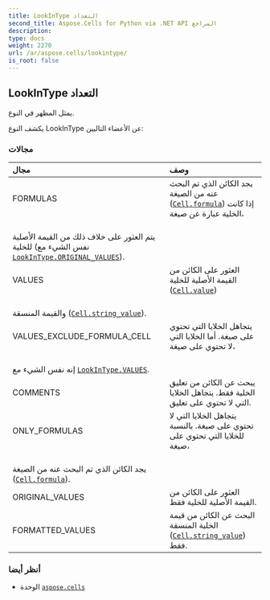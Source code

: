 ```yaml
---
title: LookInType التعداد
second_title: Aspose.Cells for Python via .NET API المراجع
description:
type: docs
weight: 2270
url: /ar/aspose.cells/lookintype/
is_root: false
---
```

##  LookInType التعداد
يمثل المظهر في النوع.



يكشف النوع LookInType عن الأعضاء التاليين:

###  مجالات
| مجال| وصف|
| :- | :- |
| FORMULAS | يجد الكائن الذي تم البحث عنه من الصيغة ([`Cell.formula`](/cells/python-net/ar/aspose.cells/cell#formula)) إذا كانت الخلية عبارة عن صيغة،<br/>يتم العثور على خلاف ذلك من القيمة الأصلية للخلية (نفس الشيء مع [`LookInType.ORIGINAL_VALUES`](/cells/python-net/ar/aspose.cells/lookintype#ORIGINAL_VALUES)).|
| VALUES | العثور على الكائن من القيمة الأصلية للخلية ([`Cell.value`](/cells/python-net/ar/aspose.cells/cell#value))<br/> والقيمة المنسقة ([`Cell.string_value`](/cells/python-net/ar/aspose.cells/cell#string_value)).|
| VALUES_EXCLUDE_FORMULA_CELL | يتجاهل الخلايا التي تحتوي على صيغة. أما الخلايا التي لا تحتوي على صيغة،<br/> إنه نفس الشيء مع [`LookInType.VALUES`](/cells/python-net/ar/aspose.cells/lookintype#VALUES).|
| COMMENTS | يبحث عن الكائن من تعليق الخلية فقط. يتجاهل الخلايا التي لا تحتوي على تعليق.|
| ONLY_FORMULAS | يتجاهل الخلايا التي لا تحتوي على صيغة. بالنسبة للخلايا التي تحتوي على صيغة،<br/> يجد الكائن الذي تم البحث عنه من الصيغة ([`Cell.formula`](/cells/python-net/ar/aspose.cells/cell#formula)).|
| ORIGINAL_VALUES | العثور على الكائن من القيمة الأصلية للخلية فقط.|
| FORMATTED_VALUES | البحث عن الكائن من قيمة الخلية المنسقة ([`Cell.string_value`](/cells/python-net/ar/aspose.cells/cell#string_value)) فقط.|



###  أنظر أيضا
* الوحدة [`aspose.cells`](..)
